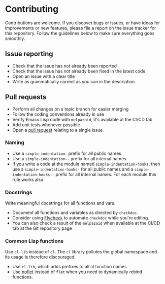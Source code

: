# Contributing

Contributions are welcome. If you discover bugs or issues, or have ideas for improvements or new features, please file a report on the issue tracker for this repository. Follow the guidelines below to make sure everything goes smoothly.

## Issue reporting

- Check that the issue has not already been reported
- Check that the issue has not already been fixed in the latest code
- Open an issue with a clear title
- Write as grammatically correct as you can in the description.

## Pull requests

- Perform all changes on a topic branch for easier merging
- Follow the coding conventions already in use
- Verify Emacs Lisp code with `melpazoid`, it's available at the CI/CD tab
- Add unit tests whenever possible
- Open a [pull request](https://help.github.com/articles/using-pull-requests)
  relating to a single issue.


### Naming

- Use a `simple-indentation-` prefix for all public names.
- Use a `simple-indentation--` prefix for all internal names.
- If you write a code at the module named `simple-indentation-hooks`,
  then use a `simple-indentation-hooks-` for all public names and a
  `simple-indentation-hooks--` prefix for all internal names.  For
  each module this rule works also

### Docstrings

Write meaningful docstrings for all functions and vars.

- Document all functions and variables as directed by `checkdoc`.
- Consider using [Flycheck](https://github.com/flycheck/flycheck) to automate
  `checkdoc` while you're editing.
- You can also check a result of the `melpazoid` when available at the
  CI/CD tab at the Git repository page

### Common Lisp functions

Use `cl-lib` instead of `cl`. The `cl` library pollutes the global namespace and
its usage is therefore discouraged.

- Use `cl-lib`, which adds prefixes to all cl function names
- Use [noflet](https://github.com/nicferrier/emacs-noflet) instead of `flet`
  when you need to dynamically rebind functions.
